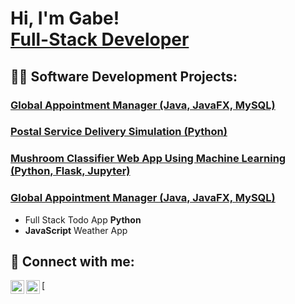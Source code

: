 <h1>Hi, I'm Gabe! <br/><a href="https://github.com/gabesabella">Full-Stack Developer</a>
<h2>👨‍💻 Software Development Projects:</h2>

 <h3> <a href="https://github.com/gabesabella/Scheduling_Solutions">Global Appointment Manager (Java, JavaFX, MySQL)</a></h3>
 <h3> <a href="https://github.com/gabesabella/C950">Postal Service Delivery Simulation (Python)</a></h3>
 <h3> <a href="https://github.com/gabesabella/Comp_Sci_Capstone">Mushroom Classifier Web App Using Machine Learning (Python, Flask, Jupyter)</a></h3>
 <h3> <a href="https://github.com/gabesabella/Scheduling_Solutions">Global Appointment Manager (Java, JavaFX, MySQL)</a></h3>
<ul>
  <li>Full Stack Todo App
<b>Python</b></l1>
  <li><b>JavaScript</b>
Weather App</l1>
</ul>

<h2>🤳 Connect with me:</h2>
<img align="left" alt="GabeSabella | GitHub" width="22px" src="https://cdn.jsdelivr.net/npm/simple-icons@v3/icons/github.svg" />
[<img align="left" alt="GabeSabella | LinkedIn" width="22px" src="https://cdn.jsdelivr.net/npm/simple-icons@v3/icons/linkedin.svg" />

